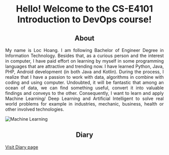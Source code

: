 <html>
<head>
<style>
h1 {text-align: center}
h2 {text-align: center}
p {text-align: justify}
</style>
</head>
<body>
<h1>Hello! Welcome to the CS-E4101 Introduction to DevOps course!</h1>
<h2>About</h1>
<div>
	<p>
	My name is Loc Hoang. I am following Bachelor of Engineer Degree in Information Technology.
	Besides that, as a curious person and the interest in computer, I have paid effort on learning by myself in some programming languages that are attractive and trending now.
	I have learned Python, Java, PHP, Android development (in both Java and Kotlin).
	During the process, I realize that I have a passion to work with data, algorithms in combine with coding and using computer.
	Undoubted, it will be fantastic that among an ocean of data, we can find something useful, convert it into valuable findings and conveys to the other.
	Consequently, I want to learn and apply Machine Learning/ Deep Learning and Artificial Intelligent to solve real world problems for example in industries, mechanic, business, health or other involved technologies. 
	</p>
</div>
<img src="https://cdn.pixabay.com/photo/2018/06/27/12/55/artificial-neural-network-3501528_1280.png" alt="Machine Learning">
<h2>Diary</h2>
<p><a href="diary-051.html">Visit Diary page</a></p>
</body>
</html>